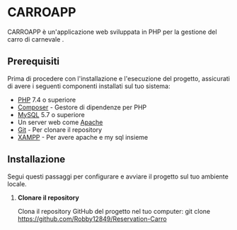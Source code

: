 # CARROAPP

CARROAPP è un'applicazione web sviluppata in PHP per la gestione del carro di carnevale . 

## Prerequisiti

Prima di procedere con l'installazione e l'esecuzione del progetto, assicurati di avere i seguenti componenti installati sul tuo sistema:

- [PHP](https://www.php.net/downloads) 7.4 o superiore
- [Composer](https://getcomposer.org/download/) - Gestore di dipendenze per PHP
- [MySQL](https://dev.mysql.com/downloads/) 5.7 o superiore
- Un server web come [Apache](https://httpd.apache.org/download.cgi) 
- [Git](https://git-scm.com/downloads) - Per clonare il repository
- [XAMPP](https://www.apachefriends.org/it/download.html) - Per avere apache e my sql insieme 

## Installazione

Segui questi passaggi per configurare e avviare il progetto sul tuo ambiente locale.

1. **Clonare il repository**

   Clona il repository GitHub del progetto nel tuo computer:
   git clone https://github.com/Robby12849/Reservation-Carro
